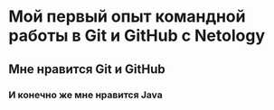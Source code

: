 # Мой первый опыт командной работы в Git и GitHub с Netology
## Мне нравится Git и GitHub
### И конечно же мне нравится Java